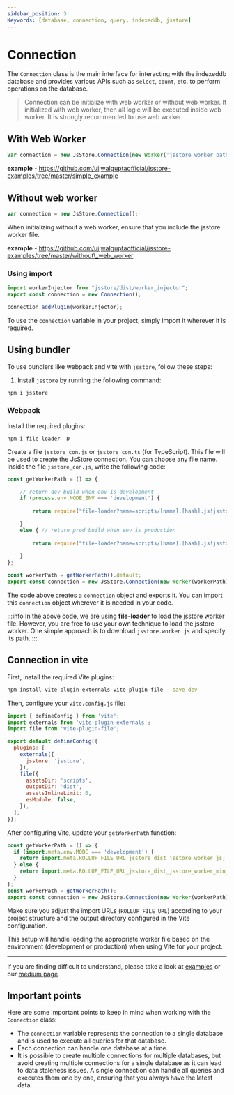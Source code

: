 ```yaml
---
sidebar_position: 3
Keywords: [database, connection, query, indexeddb, jsstore]
---
```


# Connection

The `Connection` class is the main interface for interacting with the indexeddb database and provides various APIs such as `select`, `count`, etc. to perform operations on the database.

> Connection can be initialize with web worker or without web worker. If initialized with web worker, then all logic will be executed inside web worker. It is strongly recommended to use web worker.

## With Web Worker

```js
var connection = new JsStore.Connection(new Worker('jsstore worker path'));
```

**example** - <a target="_blank" href="https://github.com/ujjwalguptaofficial/jsstore-examples/tree/master/simple_example">https://github.com/ujjwalguptaofficial/jsstore-examples/tree/master/simple_example</a>


## Without web worker

```js
var connection = new JsStore.Connection();
```

When initializing without a web worker, ensure that you include the jsstore worker file.

**example** - <a target="_blank" href="https://github.com/ujjwalguptaofficial/jsstore-examples/tree/master/without_web_worker">https://github.com/ujjwalguptaofficial/jsstore-examples/tree/master/without\_web_worker</a>

### Using import

```javascript
import workerInjector from "jsstore/dist/worker_injector";
export const connection = new Connection();

connection.addPlugin(workerInjector);
```

To use the `connection` variable in your project, simply import it wherever it is required.

## Using bundler

To use bundlers like webpack and vite with `jsstore`, follow these steps:

1. Install `jsstore` by running the following command:

```bash
npm i jsstore
```

### Webpack

Install the required plugins:

```
npm i file-loader -D
```

Create a file `jsstore_con.js` or `jsstore_con.ts` (for TypeScript). This file will be used to create the JsStore connection. You can choose any file name. Inside the file `jsstore_con.js`, write the following code:

```javascript
const getWorkerPath = () => {

    // return dev build when env is development
    if (process.env.NODE_ENV === 'development') {
        
        return require("file-loader?name=scripts/[name].[hash].js!jsstore/dist/jsstore.worker.js");

    }
    else { // return prod build when env is production
        
        return require("file-loader?name=scripts/[name].[hash].js!jsstore/dist/jsstore.worker.min.js");
        
    }
};

const workerPath = getWorkerPath().default;
export const connection = new JsStore.Connection(new Worker(workerPath));
```

The code above creates a `connection` object and exports it. You can import this `connection` object wherever it is needed in your code.

:::info
In the above code, we are using **file-loader** to load the jsstore worker file. However, you are free to use your own technique to load the jsstore worker. One simple approach is to download `jsstore.worker.js` and specify its path.
:::

## Connection in vite

First, install the required Vite plugins:

```bash
npm install vite-plugin-externals vite-plugin-file --save-dev
```

Then, configure your `vite.config.js` file:

```javascript
import { defineConfig } from 'vite';
import externals from 'vite-plugin-externals';
import file from 'vite-plugin-file';

export default defineConfig({
  plugins: [
    externals({
      jsstore: 'jsstore',
    }),
    file({
      assetsDir: 'scripts',
      outputDir: 'dist',
      assetsInlineLimit: 0,
      esModule: false,
    }),
  ],
});
```

After configuring Vite, update your `getWorkerPath` function:

```javascript
const getWorkerPath = () => {
  if (import.meta.env.MODE === 'development') {
    return import.meta.ROLLUP_FILE_URL_jsstore_dist_jsstore_worker_js;
  } else {
    return import.meta.ROLLUP_FILE_URL_jsstore_dist_jsstore_worker_min_js;
  }
}; 
const workerPath = getWorkerPath();
export const connection = new JsStore.Connection(new Worker(workerPath));
```

Make sure you adjust the import URLs (`ROLLUP_FILE_URL`) according to your project structure and the output directory configured in the Vite configuration.

This setup will handle loading the appropriate worker file based on the environment (development or production) when using Vite for your project.

---

If you are finding difficult to understand, please take a look at [examples](https://github.com/ujjwalguptaofficial/jsstore-examples) or our [medium page](https://medium.com/jsstore)

## Important points 

Here are some important points to keep in mind when working with the `Connection` class:

* The `connection` variable represents the connection to a single database and is used to execute all queries for that database.
* Each connection can handle one database at a time.
* It is possible to create multiple connections for multiple databases, but avoid creating multiple connections for a single database as it can lead to data staleness issues. A single connection can handle all queries and executes them one by one, ensuring that you always have the latest data.


